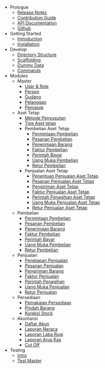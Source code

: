 - Prologue
  - [Release Notes](/id/prologue/release-notes.md)
  - [Contribution Guide](/id/prologue/contribution-guide.md)
  - [API Documentation](https://docs.point.red)
  - [Github](https://github.com/point-red/point)
- Getting Started
  - [Introduction](id/getting-started/introduction.md)
  - [Installation](/id/getting-started/installation.md)
- Develop
  - [Directory Structure](/id/develop/directory-structure.md)
  - [Scaffolding](/id/develop/scaffolding.md)
  - [Dummy Data](/id/develop/dummy-data.md)
  - [Commands](/id/develop/commands.md)
- Modules
  - Master
      - [User & Role](/id/modules/master/user-and-role.md)
      - [Person](/id/modules/master/person.md)
      - [Gudang](/id/modules/master/gudang.md)
      - [Pelanggan](id/modules/master/pelanggan.md)
      - [Pemasok](id/modules/master/pemasok.md)
  - Aset Tetap
      - [Metode Penyusutan](/id/modules/aset-tetap/metode-penyusutan.md)
      - [Tipe Aset tetap](id/modules/aset-tetap/tipe-aset-tetap.md)
      - Pembelian Aset Tetap
        - [Permintaan Pembelian](/id/modules/aset-tetap/pembelian-aset-tetap/permintaan-pembelian.md)
        - [Pesanan Pembelian](id/modules/aset-tetap/pembelian-aset-tetap/pesanan-pembelian.md)
        - [Penerimaan Barang](id/modules/aset-tetap/pembelian-aset-tetap/penerimaan-aset-tetap.md)
        - [Faktur Pembelian](id/modules/aset-tetap/pembelian-aset-tetap/faktur-pembelian.md)
        - [Perintah Bayar](id/modules/aset-tetap/pembelian-aset-tetap/perintah-bayar.md)
        - [Uang Muka Pembelian](id/modules/aset-tetap/pembelian-aset-tetap/uang-muka-pembelian.md)
        - [Retur Pembelian](id/modules/aset-tetap/pembelian-aset-tetap/retur-pembelian.md)
      - Penjualan Aset Tetap
        - [Penentuan Penjualan Aset Tetap](id/modules/aset-tetap/penjualan-aset-tetap/penentuan-penjualan-aset-tetap.md)
        - [Pesanan Penjualan Aset Tetap](id/modules/aset-tetap/penjualan-aset-tetap/pesanan-penjualan-aset-tetap.md)
        - [Pengiriman Aset Tetap](id/modules/aset-tetap/penjualan-aset-tetap/pengiriman-aset-tetap.md)
        - [Faktur Penjualan Aset Tetap](id/modules/aset-tetap/penjualan-aset-tetap/faktur-penjualan-aset-tetap.md)
        - [Perintah Penagihan Aset Tetap](id/modules/aset-tetap/penjualan-aset-tetap/perintah-penagihan-aset-tetap.md)
        - [Uang Muka Penjualan Aset Tetap](id/modules/aset-tetap/penjualan-aset-tetap/uang-muka-penjualan-aset-tetap.md)
        - [Retur Penjualan Aset Tetap](id/modules/aset-tetap/penjualan-aset-tetap/retur-penjualan-aset-tetap.md)
  - Pembelian
      - [Permintaan Pembelian](/id/modules/pembelian/permintaan-pembelian.md)
      - [Pesanan Pembelian](id/modules/pembelian/pesanan-pembelian.md)
      - [Penerimaan Barang](id/modules/pembelian/penerimaan-barang.md)
      - [Faktur Pembelian](id/modules/pembelian/faktur-pembelian.md)
      - [Perintah Bayar](id/modules/pembelian/perintah-bayar.md)
      - [Uang Muka Pembelian](id/modules/pembelian/uang-muka-pembelian.md)
      - [Retur Pembelian](id/modules/pembelian/retur-pembelian.md)
  - Penjualan
      - [Penetapan Penjualan](id/modules/penjualan/penetapan-penjualan.md)
      - [Pesanan Penjualan](id/modules/penjualan/pesanan-penjualan.md)
      - [Pengiriman Barang](id/modules/penjualan/pengiriman-barang.md)
      - [Faktur Penjualan](id/modules/penjualan/faktur-penjualan.md)
      - [Perintah Penagihan](id/modules/penjualan/perintah-penagihan.md)
      - [Uang Muka Penjualan](id/modules/penjualan/uang-muka-penjualan.md)
      - [Retur Penjualan](id/modules/penjualan/retur-penjualan.md)
  - Persediaan
      - [Pemakaian Persediaan](id/modules/persediaan/pemakaian-persediaan.md)
      - [Pindah Barang](id/modules/persediaan/pindah-barang.md)
      - [Koreksi Stock](id/modules/persediaan/koreksi-stock.md)
  - Akuntansi
      - [Daftar Akun](id/modules/akuntansi/daftar-akun.md)
      - [Laporan Neraca](id/modules/akuntansi/laporan-neraca.md)
      - [Laporan Laba Rugi](id/modules/akuntansi/laporan-laba-rugi.md)
      - [Laporan Arus Kas](id/modules/akuntansi/laporan-arus-kas.md)
      - [Cut Off](id/modules/akuntansi/cut-off.md)
- Testing
  - [Intro](/id/testing/intro.md)
  - [Test Master](/id/testing/testing-master.md)
